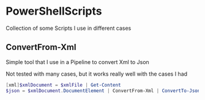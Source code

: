 # PowerShellScripts

Collection of some Scripts I use in different cases

## ConvertFrom-Xml

Simple tool that I use in a Pipeline to convert Xml to Json

Not tested with many cases, but it works really well with the cases I had

```powershell
[xml]$xmlDocument = $xmlFile | Get-Content
$json = $xmlDocument.DocumentElement | ConvertFrom-Xml | ConvertTo-Json
```